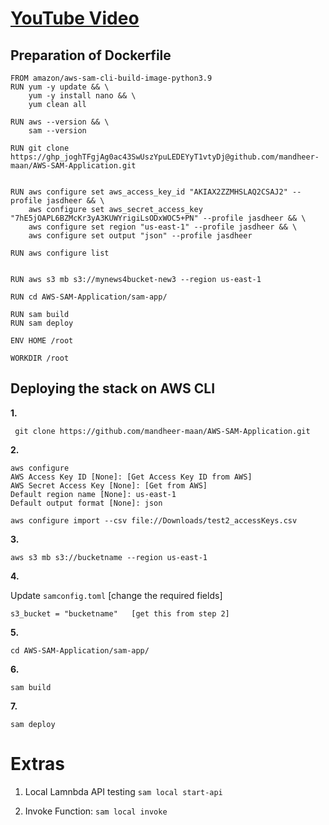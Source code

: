 # [YouTube Video](https://www.youtube.com/watch?v=MipjLaTp5nA&ab_channel=BeABetterDev)

## Preparation of Dockerfile
```
FROM amazon/aws-sam-cli-build-image-python3.9
RUN yum -y update && \
    yum -y install nano && \
    yum clean all

RUN aws --version && \
    sam --version

RUN git clone https://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@github.com/mandheer-maan/AWS-SAM-Application.git


RUN aws configure set aws_access_key_id "AKIAX2ZZMHSLAQ2CSAJ2" --profile jasdheer && \
    aws configure set aws_secret_access_key "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" --profile jasdheer && \
    aws configure set region "us-east-1" --profile jasdheer && \
    aws configure set output "json" --profile jasdheer

RUN aws configure list


RUN aws s3 mb s3://mynews4bucket-new3 --region us-east-1

RUN cd AWS-SAM-Application/sam-app/

RUN sam build 
RUN sam deploy

ENV HOME /root

WORKDIR /root

```

## Deploying the stack on AWS CLI

**1.**
```
 git clone https://github.com/mandheer-maan/AWS-SAM-Application.git
```

**2.**
```
aws configure
AWS Access Key ID [None]: [Get Access Key ID from AWS]
AWS Secret Access Key [None]: [Get from AWS]
Default region name [None]: us-east-1
Default output format [None]: json

aws configure import --csv file://Downloads/test2_accessKeys.csv

```

**3.**

 ```aws s3 mb s3://bucketname --region us-east-1```

**4.**

Update ```samconfig.toml``` [change the required fields]
```
s3_bucket = "bucketname"   [get this from step 2]
```

**5.**

```
cd AWS-SAM-Application/sam-app/
```

**6.**

```sam build```

**7.**

```sam deploy```


Extras
=======
1. Local Lamnbda API testing
```sam local start-api```

2. Invoke Function: 
```sam local invoke```
